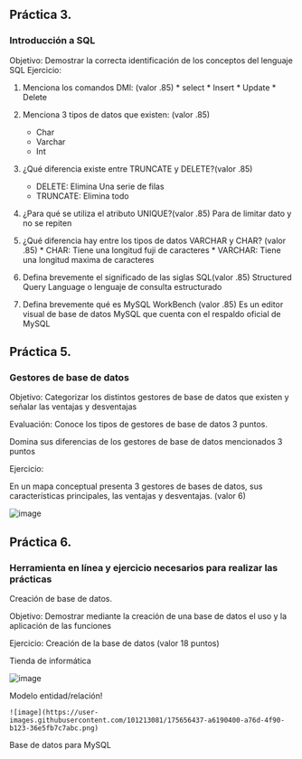 ## Práctica 3.
### Introducción a SQL
Objetivo: Demostrar la correcta identificación de los conceptos del lenguaje SQL
Ejercicio:

1. Menciona los comandos DMl: (valor .85)
             *  select
             *  Insert
             *  Update
             *  Delete
        
2. Menciona 3 tipos de datos que existen: (valor .85)
     * Char
     * Varchar
     * Int

3. ¿Qué diferencia existe entre TRUNCATE y DELETE?(valor .85)
     * DELETE: Elimina Una serie de filas 
     * TRUNCATE: Elimina todo
       
4. ¿Para qué se utiliza el atributo UNIQUE?(valor .85)
      Para de limitar dato  y no se repiten
      
      
5. ¿Qué diferencia hay entre los tipos de datos VARCHAR y CHAR? (valor .85)
       * CHAR: Tiene una longitud fuji de caracteres
       * VARCHAR: Tiene una longitud maxima de caracteres

6. Defina brevemente el significado de las siglas SQL(valor .85)
     Structured Query Language o lenguaje de consulta estructurado

7. Defina brevemente qué es MySQL WorkBench (valor .85)
    Es un editor visual de base de datos MySQL que cuenta con el respaldo oficial de MySQL
## Práctica 5.
### Gestores de base de datos

Objetivo: Categorizar los distintos gestores de base de datos que existen y señalar las
ventajas y desventajas

Evaluación: Conoce los tipos de gestores de base de datos 3 puntos.

Domina sus diferencias de los gestores de base de datos mencionados 3 puntos

Ejercicio:

En un mapa conceptual presenta 3 gestores de bases de datos, sus características
principales, las ventajas y desventajas. (valor 6)

![image](https://user-images.githubusercontent.com/91554777/170415427-e2b7321b-a97f-43b0-ac24-6e506c307e6b.png)

## Práctica 6.
### Herramienta en línea y ejercicio necesarios para realizar las prácticas

Creación de base de datos.

Objetivo: Demostrar mediante la creación de una base de datos el uso y la aplicación de
las funciones

Ejercicio: Creación de la base de datos (valor 18 puntos)

Tienda de informática

![image](https://user-images.githubusercontent.com/91554777/170415101-717bca19-3644-46a9-8a57-8d5940c5d283.png)




Modelo entidad/relación!

    ![image](https://user-images.githubusercontent.com/101213081/175656437-a6190400-a76d-4f90-b123-36e5fb7c7abc.png)


Base de datos para MySQL
